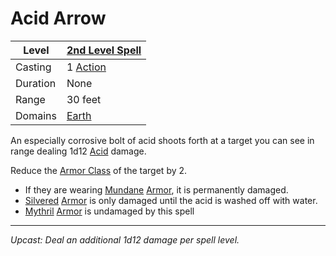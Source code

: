 # Acid Arrow

| Level    | [2nd Level Spell](2nd%20Level%20Spells.md)        |
| -------- | --------------------------------------------------- |
| Casting  | 1 [Action](../../../../Game%20Procedures/Core%20Procedures/Action.md) |
| Duration | None                                                |
| Range    | 30 feet                                             |
| Domains  | [Earth](../../Spell%20Domains/Earth.md)          |

An especially corrosive bolt of acid shoots forth at a target you can see in range dealing 1d12 [Acid](../../../../Game%20Procedures/Combat/Damage%20Types/Acid.md) damage.

Reduce the [Armor Class](../../../../Player%20Characters/Derived%20Statistics/Armor%20Class.md) of the target by 2.

- If they are wearing [Mundane](../../../../Items/Material%20Properties/Mundane%20Property.md) [Armor](../../../../Items/Armor/Armor.md), it is permanently damaged.
- [Silvered](../../../../Items/Material%20Properties/Silvered%20Property.md) [Armor](../../../../Items/Armor/Armor.md) is only damaged until the acid is washed off with water.
- [Mythril](../../../../Items/Material%20Properties/Mythril%20Property.md) [Armor](../../../../Items/Armor/Armor.md) is undamaged by this spell

---
*Upcast: Deal an additional 1d12 damage per spell level.*
